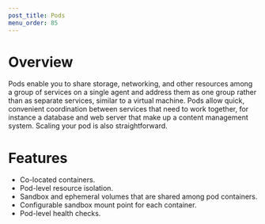 ```yaml
---
post_title: Pods
menu_order: 85
---
```


# Overview
Pods enable you to share storage, networking, and other resources among a group of services on a single agent and address them as one group rather than as separate services, similar to a virtual machine. Pods allow quick, convenient coordination between services that need to work together, for instance a database and web server that make up a content management system. Scaling your pod is also straightforward.
		
# Features
* Co-located containers.
* Pod-level resource isolation.
* Sandbox and ephemeral volumes that are shared among pod containers.
* Configurable sandbox mount point for each container.
* Pod-level health checks.
